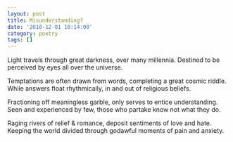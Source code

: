 ```yaml
---
layout: post
title: Misunderstanding?
date: '2010-12-01 10:14:00'
category: poetry
tags: []
---
```


Light travels through great darkness,
over many millennia.
Destined to be perceived by
eyes all over the universe.

Temptations are often drawn from words,
completing a great cosmic riddle.
While answers float rhythmically,
in and out of religious beliefs.

Fractioning off meaningless garble,
only serves to entice understanding.
Seen and experienced by few,
those who partake know not what they do.

Raging rivers of relief & romance,
deposit sentiments of love and hate.
Keeping the world divided through
godawful moments of pain and anxiety.

